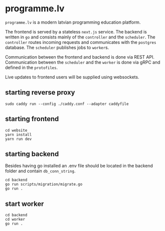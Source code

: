 # programme.lv

`programme.lv` is a modern latvian programming education platform.

The frontend is served by a stateless `next.js` service. The backend is written in `go` and consists mainly of the `controller` and the `scheduler`. The `controller` routes incoming requests and communicates with the `postgres` database. The `scheduler` publishes jobs to `worker`s.

Communication between the frontend and backend is done via REST API. Communication between the `scheduler` and the `worker` is done via gRPC and defined in the `protofiles`.

Live updates to frontend users will be supplied using websockets.

## starting reverse proxy

```
sudo caddy run --config ./caddy.conf --adapter caddyfile
```

## starting frontend

```
cd website
yarn install
yarn run dev
```

## starting backend

Besides having go installed an .env file should be located in the backend folder and contain `db_conn_string`.

```
cd backend
go run scripts/migration/migrate.go
go run .
```

## start worker
```
cd backend
cd worker
go run .
```
